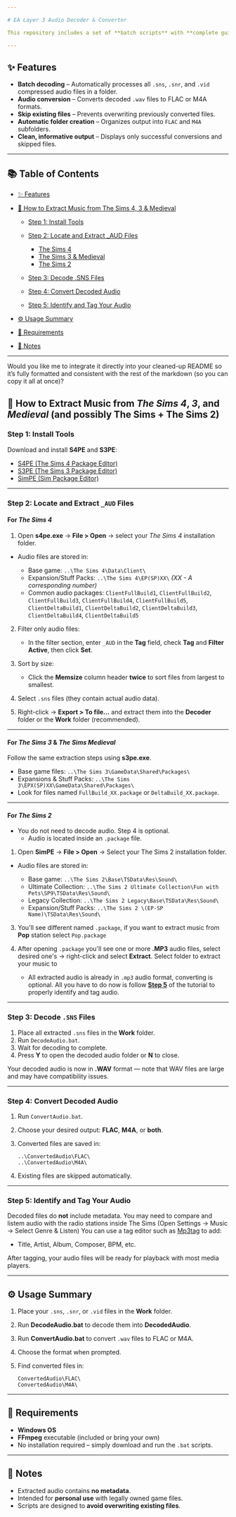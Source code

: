 ```yaml
---

# EA Layer 3 Audio Decoder & Converter

This repository includes a set of **batch scripts** with **complete guide** for decoding EA Layer 3 audio files (used in games such as *The Sims 4*, *The Sims 3* & *The Sims Medieval*) into **WAVE** audio format (.wav) and converting them into standard formats like **FLAC (lossless)** or **AAC (320 kbps)**.

---
```


## ✨ Features

* **Batch decoding** – Automatically processes all `.sns`, `.snr`, and `.vid` compressed audio files in a folder.
* **Audio conversion** – Converts decoded `.wav` files to FLAC or M4A formats.
* **Skip existing files** – Prevents overwriting previously converted files.
* **Automatic folder creation** – Organizes output into `FLAC` and `M4A` subfolders.
* **Clean, informative output** – Displays only successful conversions and skipped files.

---

## 📚 Table of Contents

* [✨ Features](#-features)
* [🎵 How to Extract Music from The Sims 4, 3 & Medieval](#-how-to-extract-music-from-the-sims-4-3-and-medieval-and-possibly-the-sims--the-sims-2)

  * [Step 1: Install Tools](#step-1-install-tools)
  * [Step 2: Locate and Extract _AUD Files](#step-2-locate-and-extract-_aud-files)

    * [The Sims 4](#for-the-sims-4)
    * [The Sims 3 & Medieval](#for-the-sims-3--the-sims-medieval)
    * [The Sims 2](#for-the-sims-2)
  * [Step 3: Decode .SNS Files](#step-3-decode-sns-files)
  * [Step 4: Convert Decoded Audio](#step-4-convert-decoded-audio)
  * [Step 5: Identify and Tag Your Audio](#step-5-identify-and-tag-your-audio)
* [⚙️ Usage Summary](#️-usage-summary)
* [🧩 Requirements](#-requirements)
* [📄 Notes](#-notes)

---

Would you like me to integrate it directly into your cleaned-up README so it’s fully formatted and consistent with the rest of the markdown (so you can copy it all at once)?


## 🎵 How to Extract Music from *The Sims 4*, *3*, and *Medieval* (and possibly The Sims + The Sims 2)

### Step 1: Install Tools

Download and install **S4PE** and **S3PE**:

* [S4PE (The Sims 4 Package Editor)](https://github.com/s4ptacle/Sims4Tools/releases)
* [S3PE (The Sims 3 Package Editor)](http://sourceforge.net/projects/sims3tools/files/s3pe/14-0222-1852/s3pe_14-0222-1852.7z/download)
* [SimPE (Sim Package Editor)](https://modthesims.info/d/30839/simpe-latest-version-0-75f.html)

---

### Step 2: Locate and Extract `_AUD` Files

#### For *The Sims 4*

1. Open **s4pe.exe** → **File > Open** → select your *The Sims 4* installation folder.
* Audio files are stored in:

   * Base game: `..\The Sims 4\Data\Client\`
   * Expansion/Stuff Packs: `..\The Sims 4\EP(SP)XX\`
     *(XX - A corresponding number)*
   * Common audio packages:
     `ClientFullBuild1`, `ClientFullBuild2`, `ClientFullBuild3`, `ClientFullBuild4`, `ClientFullBuild5`, `ClientDeltaBuild1`, `ClientDeltaBuild2`, `ClientDeltaBuild3`, `ClientDeltaBuild4`, `ClientDeltaBuild5`
2. Filter only audio files:

   * In the filter section, enter `_AUD` in the **Tag** field, check **Tag** and **Filter Active**, then click **Set**.
3. Sort by size:

   * Click the **Memsize** column header **twice** to sort files from largest to smallest.
4. Select `.sns` files (they contain actual audio data).
5. Right-click → **Export > To file…** and extract them into the **Decoder** folder or the **Work** folder (recommended).

---

#### For *The Sims 3* & *The Sims Medieval*

Follow the same extraction steps using **s3pe.exe**.

* Base game files: `..\The Sims 3\GameData\Shared\Packages\`
* Expansions & Stuff Packs: `..\The Sims 3\EPX(SP)XX\GameData\Shared\Packages\`
* Look for files named `FullBuild_XX.package` or `DeltaBuild_XX.package`.

---

#### For *The Sims 2*
* You do not need to decode audio. Step 4 is optional. 
   * Audio is located inside an `.package` file.
1. Open **SimPE** → **File > Open** → Select your The Sims 2 installation folder. 
* Audio files are stored in:
   
   * Base game: `..\The Sims 2\Base\TSData\Res\Sound\`
   * Ultimate Collection: `..\The Sims 2 Ultimate Collection\Fun with Pets\SP9\TSData\Res\Sound\`
   * Legacy Collection: `..\The Sims 2 Legacy\Base\TSData\Res\Sound\`
   * Expansion/Stuff Packs: `..\The Sims 2 \(EP-SP Name)\TSData\Res\Sound\`

3. You'll see different named `.package`, if you want to extract music from **Pop** station select `Pop.package`

4. After opening `.package` you'll see one or more **.MP3** audio files, select desired one's → right-click and select **Extract**. Select folder to extract your music to
   * All extracted audio is already in `.mp3` audio format, converting is optional. All you have to do now is follow **[Step 5](#step-5-identify-and-tag-your-audio)** of the tutorial to properly identify and tag audio. 

   
---

### Step 3: Decode `.SNS` Files

1. Place all extracted `.sns` files in the **Work** folder.
2. Run `DecodeAudio.bat`.
3. Wait for decoding to complete.
4. Press **Y** to open the decoded audio folder or **N** to close.

Your decoded audio is now in **.WAV** format — note that WAV files are large and may have compatibility issues.

---

### Step 4: Convert Decoded Audio

1. Run `ConvertAudio.bat`.
2. Choose your desired output: **FLAC**, **M4A**, or **both**.
3. Converted files are saved in:

   ```
   ..\ConvertedAudio\FLAC\
   ..\ConvertedAudio\M4A\
   ```
4. Existing files are skipped automatically.

---

### Step 5: Identify and Tag Your Audio

Decoded files do **not** include metadata.
You may need to compare and listem audio with the radio stations inside The Sims (Open Settings → Music → Select Genre & Listen)
You can use a tag editor such as [Mp3tag](https://www.mp3tag.de/en/download.html) to add:

* Title, Artist, Album, Composer, BPM, etc.

After tagging, your audio files will be ready for playback with most media players.

---

## ⚙️ Usage Summary

1. Place your `.sns`, `.snr`, or `.vid` files in the **Work** folder.
2. Run **DecodeAudio.bat** to decode them into **DecodedAudio**.
3. Run **ConvertAudio.bat** to convert `.wav` files to FLAC or M4A.
4. Choose the format when prompted.
5. Find converted files in:

   ```
   ConvertedAudio\FLAC\
   ConvertedAudio\M4A\
   ```

---

## 🧩 Requirements

* **Windows OS**
* **FFmpeg** executable (included or bring your own)
* No installation required – simply download and run the `.bat` scripts.

---

## 📄 Notes

* Extracted audio contains **no metadata**.
* Intended for **personal use** with legally owned game files.
* Scripts are designed to **avoid overwriting existing files**.

